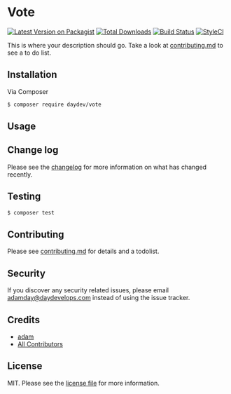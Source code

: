 # Vote

[![Latest Version on Packagist][ico-version]][link-packagist]
[![Total Downloads][ico-downloads]][link-downloads]
[![Build Status][ico-travis]][link-travis]
[![StyleCI][ico-styleci]][link-styleci]

This is where your description should go. Take a look at [contributing.md](contributing.md) to see a to do list.

## Installation

Via Composer

``` bash
$ composer require daydev/vote
```

## Usage

## Change log

Please see the [changelog](changelog.md) for more information on what has changed recently.

## Testing

``` bash
$ composer test
```

## Contributing

Please see [contributing.md](contributing.md) for details and a todolist.

## Security

If you discover any security related issues, please email adamday@daydevelops.com instead of using the issue tracker.

## Credits

- [adam][link-author]
- [All Contributors][link-contributors]

## License

MIT. Please see the [license file](license.md) for more information.

[ico-version]: https://img.shields.io/packagist/v/daydev/vote.svg?style=flat-square
[ico-downloads]: https://img.shields.io/packagist/dt/daydev/vote.svg?style=flat-square
[ico-travis]: https://img.shields.io/travis/daydev/vote/master.svg?style=flat-square
[ico-styleci]: https://styleci.io/repos/12345678/shield

[link-packagist]: https://packagist.org/packages/daydev/vote
[link-downloads]: https://packagist.org/packages/daydev/vote
[link-travis]: https://travis-ci.org/daydev/vote
[link-styleci]: https://styleci.io/repos/12345678
[link-author]: https://github.com/daydev
[link-contributors]: ../../contributors
